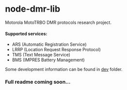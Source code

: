 # node-dmr-lib
Motorola MotoTRBO DMR protocols research project.

#### Supported services:
- ARS (Automatic Registration Service)
- LRRP (Location Request Response Protocol)
- TMS (Text Message Service)
- BMS (IMPRES Battery Management)


Some development information can be found in [dev](dev) folder.

### Full readme coming soon...